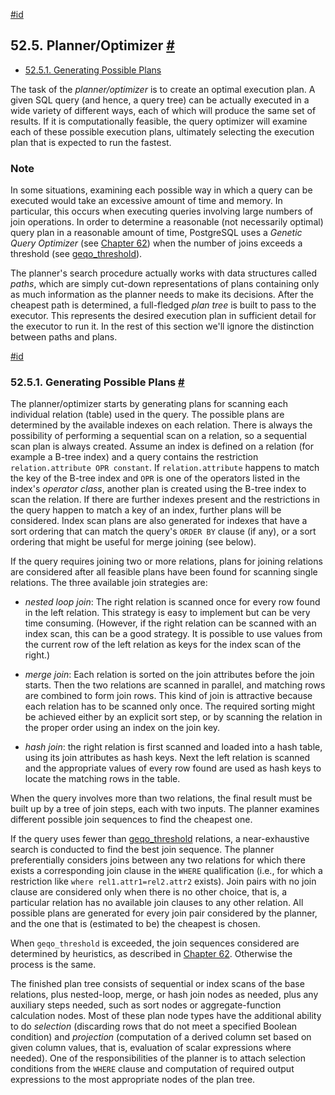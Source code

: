 [#id](#PLANNER-OPTIMIZER)

## 52.5. Planner/Optimizer [#](#PLANNER-OPTIMIZER)

* [52.5.1. Generating Possible Plans](planner-optimizer#PLANNER-OPTIMIZER-GENERATING-POSSIBLE-PLANS)

The task of the *planner/optimizer* is to create an optimal execution plan. A given SQL query (and hence, a query tree) can be actually executed in a wide variety of different ways, each of which will produce the same set of results. If it is computationally feasible, the query optimizer will examine each of these possible execution plans, ultimately selecting the execution plan that is expected to run the fastest.

### Note

In some situations, examining each possible way in which a query can be executed would take an excessive amount of time and memory. In particular, this occurs when executing queries involving large numbers of join operations. In order to determine a reasonable (not necessarily optimal) query plan in a reasonable amount of time, PostgreSQL uses a *Genetic Query Optimizer* (see [Chapter 62](geqo)) when the number of joins exceeds a threshold (see [geqo\_threshold](runtime-config-query#GUC-GEQO-THRESHOLD)).

The planner's search procedure actually works with data structures called *paths*, which are simply cut-down representations of plans containing only as much information as the planner needs to make its decisions. After the cheapest path is determined, a full-fledged *plan tree* is built to pass to the executor. This represents the desired execution plan in sufficient detail for the executor to run it. In the rest of this section we'll ignore the distinction between paths and plans.

[#id](#PLANNER-OPTIMIZER-GENERATING-POSSIBLE-PLANS)

### 52.5.1. Generating Possible Plans [#](#PLANNER-OPTIMIZER-GENERATING-POSSIBLE-PLANS)

The planner/optimizer starts by generating plans for scanning each individual relation (table) used in the query. The possible plans are determined by the available indexes on each relation. There is always the possibility of performing a sequential scan on a relation, so a sequential scan plan is always created. Assume an index is defined on a relation (for example a B-tree index) and a query contains the restriction `relation.attribute OPR constant`. If `relation.attribute` happens to match the key of the B-tree index and `OPR` is one of the operators listed in the index's *operator class*, another plan is created using the B-tree index to scan the relation. If there are further indexes present and the restrictions in the query happen to match a key of an index, further plans will be considered. Index scan plans are also generated for indexes that have a sort ordering that can match the query's `ORDER BY` clause (if any), or a sort ordering that might be useful for merge joining (see below).

If the query requires joining two or more relations, plans for joining relations are considered after all feasible plans have been found for scanning single relations. The three available join strategies are:

* *nested loop join*: The right relation is scanned once for every row found in the left relation. This strategy is easy to implement but can be very time consuming. (However, if the right relation can be scanned with an index scan, this can be a good strategy. It is possible to use values from the current row of the left relation as keys for the index scan of the right.)

* *merge join*: Each relation is sorted on the join attributes before the join starts. Then the two relations are scanned in parallel, and matching rows are combined to form join rows. This kind of join is attractive because each relation has to be scanned only once. The required sorting might be achieved either by an explicit sort step, or by scanning the relation in the proper order using an index on the join key.

* *hash join*: the right relation is first scanned and loaded into a hash table, using its join attributes as hash keys. Next the left relation is scanned and the appropriate values of every row found are used as hash keys to locate the matching rows in the table.

When the query involves more than two relations, the final result must be built up by a tree of join steps, each with two inputs. The planner examines different possible join sequences to find the cheapest one.

If the query uses fewer than [geqo\_threshold](runtime-config-query#GUC-GEQO-THRESHOLD) relations, a near-exhaustive search is conducted to find the best join sequence. The planner preferentially considers joins between any two relations for which there exists a corresponding join clause in the `WHERE` qualification (i.e., for which a restriction like `where rel1.attr1=rel2.attr2` exists). Join pairs with no join clause are considered only when there is no other choice, that is, a particular relation has no available join clauses to any other relation. All possible plans are generated for every join pair considered by the planner, and the one that is (estimated to be) the cheapest is chosen.

When `geqo_threshold` is exceeded, the join sequences considered are determined by heuristics, as described in [Chapter 62](geqo). Otherwise the process is the same.

The finished plan tree consists of sequential or index scans of the base relations, plus nested-loop, merge, or hash join nodes as needed, plus any auxiliary steps needed, such as sort nodes or aggregate-function calculation nodes. Most of these plan node types have the additional ability to do *selection* (discarding rows that do not meet a specified Boolean condition) and *projection* (computation of a derived column set based on given column values, that is, evaluation of scalar expressions where needed). One of the responsibilities of the planner is to attach selection conditions from the `WHERE` clause and computation of required output expressions to the most appropriate nodes of the plan tree.